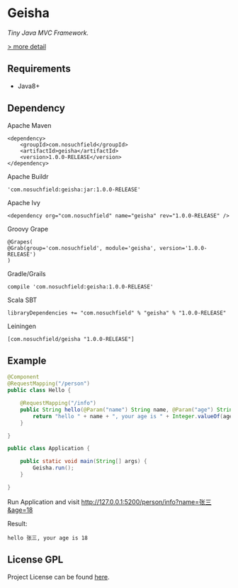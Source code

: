 # Geisha

_Tiny Java MVC Framework._

[> more detail](https://www.nosuchfield.com/2017/11/08/Geisha-Tiny-Java-MVC-Framework/)

## Requirements

* Java8+

## Dependency

Apache Maven

    <dependency>
        <groupId>com.nosuchfield</groupId>
        <artifactId>geisha</artifactId>
        <version>1.0.0-RELEASE</version>
    </dependency>
    
Apache Buildr

    'com.nosuchfield:geisha:jar:1.0.0-RELEASE'
    
Apache Ivy

    <dependency org="com.nosuchfield" name="geisha" rev="1.0.0-RELEASE" />
    
Groovy Grape

    @Grapes( 
    @Grab(group='com.nosuchfield', module='geisha', version='1.0.0-RELEASE') 
    )
    
Gradle/Grails

    compile 'com.nosuchfield:geisha:1.0.0-RELEASE'
    
Scala SBT

    libraryDependencies += "com.nosuchfield" % "geisha" % "1.0.0-RELEASE"
    
Leiningen

    [com.nosuchfield/geisha "1.0.0-RELEASE"]
    
## Example

```java
@Component
@RequestMapping("/person")
public class Hello {

    @RequestMapping("/info")
    public String hello(@Param("name") String name, @Param("age") String age) {
        return "hello " + name + ", your age is " + Integer.valueOf(age);
    }

}
```
```java
public class Application {

    public static void main(String[] args) {
        Geisha.run();
    }

}
```
Run Application and visit <http://127.0.0.1:5200/person/info?name=张三&age=18>

Result: 

    hello 张三, your age is 18
    
## License GPL

Project License can be found [here](https://github.com/RitterHou/Lilith/blob/master/LICENSE).
